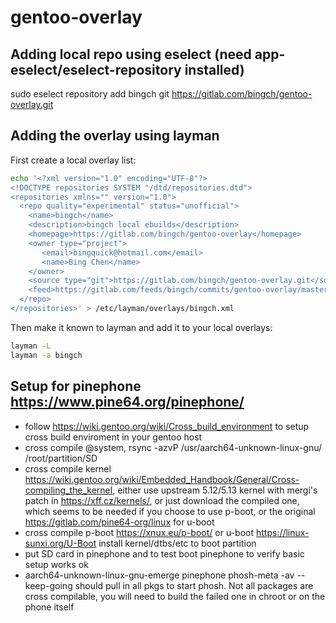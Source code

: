 gentoo-overlay
==============

## Adding local repo using eselect (need app-eselect/eselect-repository installed)

sudo eselect repository add bingch git https://gitlab.com/bingch/gentoo-overlay.git

## Adding the overlay using layman

First create a local overlay list:

```sh
echo '<?xml version="1.0" encoding="UTF-8"?>
<!DOCTYPE repositories SYSTEM "/dtd/repositories.dtd">
<repositories xmlns="" version="1.0">
  <repo quality="experimental" status="unofficial">
    <name>bingch</name>
    <description>bingch local ebuilds</description>
    <homepage>https://gitlab.com/bingch/gentoo-overlay</homepage>
    <owner type="project">
       <email>bingquick@hotmail.com</email>
       <name>Bing Chen</name>
    </owner>
    <source type="git">https://gitlab.com/bingch/gentoo-overlay.git</source>
    <feed>https://gitlab.com/feeds/bingch/commits/gentoo-overlay/master</feed>
  </repo>
</repositories>' > /etc/layman/overlays/bingch.xml
```

Then make it known to layman and add it to your local overlays:

```sh
layman -L
layman -a bingch
```

## Setup for pinephone https://www.pine64.org/pinephone/

* follow https://wiki.gentoo.org/wiki/Cross_build_environment to setup cross build enviroment in your gentoo host
* cross compile @system, rsync -azvP /usr/aarch64-unknown-linux-gnu/ /root/partition/SD
* cross compile kernel https://wiki.gentoo.org/wiki/Embedded_Handbook/General/Cross-compiling_the_kernel, either use upstream 5.12/5.13 kernel with mergi's patch in https://xff.cz/kernels/, or just download the compiled one, which seems to be needed if you choose to use p-boot, or the original https://gitlab.com/pine64-org/linux for u-boot 
* cross compile p-boot https://xnux.eu/p-boot/ or u-boot https://linux-sunxi.org/U-Boot install kernel/dtbs/etc to boot partition
* put SD card in pinephone and to test boot pinephone to verify basic setup works ok
* aarch64-unknown-linux-gnu-emerge pinephone phosh-meta -av --keep-going should pull in all pkgs to start phosh. Not all packages are cross compilable, you will need to build the failed one in chroot or on the phone itself
